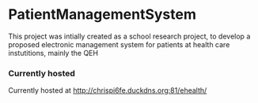 # PatientManagementSystem
This project was intially created as a school research project, to develop a proposed electronic management system for patients at health care instutitions, mainly the QEH

### Currently hosted
Currently hosted at http://chrispi6fe.duckdns.org:81/ehealth/
